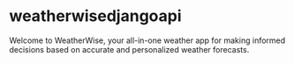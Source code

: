 # weatherwisedjangoapi
Welcome to WeatherWise, your all-in-one weather app for making informed decisions based on accurate and personalized weather forecasts.

